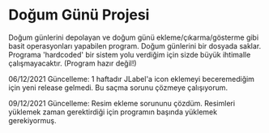 # Doğum Günü Projesi
Doğum günlerini depolayan ve doğum günü ekleme/çıkarma/gösterme gibi basit operasyonları yapabilen program.
Doğum günlerini bir dosyada saklar.
Programa 'hardcoded' bir sistem yolu verdiğim için sizde büyük ihtimalle çalışmayacaktır.
(Program hazır değil!)

06/12/2021 Güncelleme:
  1 haftadır JLabel'a icon eklemeyi beceremediğim için yeni release gelmedi. Bu saçma sorunu çözmeye çalışıyorum.

09/12/2021 Güncelleme:
  Resim ekleme sorununu çözdüm. Resimleri yüklemek zaman gerektirdiği için programın başında yüklemek gerekiyormuş.
